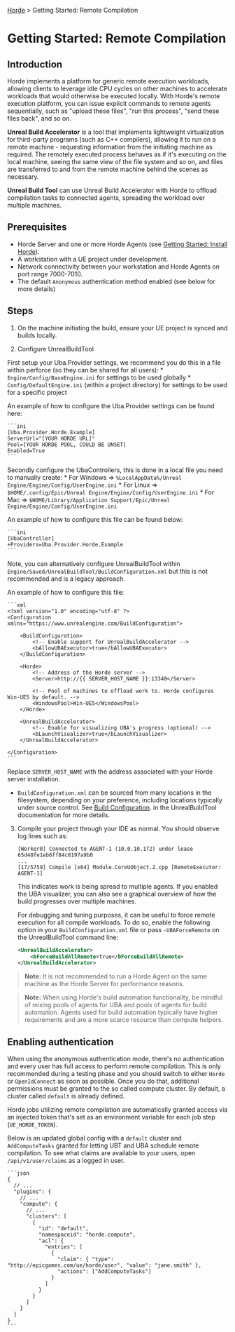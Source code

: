 [Horde](../../README.md) > Getting Started: Remote Compilation

# Getting Started: Remote Compilation

## Introduction

Horde implements a platform for generic remote execution workloads, allowing clients to leverage idle CPU cycles on
other machines to accelerate workloads that would otherwise be executed locally. With Horde's remote execution platform,
you can issue explicit commands to remote agents sequentially, such as "upload these files", "run this process",
"send these files back", and so on.

**Unreal Build Accelerator** is a tool that implements lightweight virtualization for
third-party programs (such as C++ compilers), allowing it to run on a remote machine - requesting information from the
initiating machine as required. The remotely executed process behaves as if it's executing
on the local machine, seeing the same view of the file system and so on, and files are transferred to and from the
remote machine behind the scenes as necessary.

**Unreal Build Tool** can use Unreal Build Accelerator with Horde to offload compilation tasks to connected agents,
spreading the workload over multiple machines.

## Prerequisites

* Horde Server and one or more Horde Agents (see [Getting Started: Install Horde](InstallHorde.md)).
* A workstation with a UE project under development.
* Network connectivity between your workstation and Horde Agents on port range 7000-7010.
* The default `Anonymous` authentication method enabled (see below for more details)

## Steps

1. On the machine initiating the build, ensure your UE project is synced and builds locally.

2. Configure UnrealBuildTool

  First setup your Uba.Provider settings, we recommend you do this in a file within perforce (so they can be shared for all users):
    * `Engine/Config/BaseEngine.ini` for settings to be used globally
    * `Config/DefaultEngine.ini` (within a project directory) for settings to be used for a specific project

  An example of how to configure the Uba.Provider settings can be found here:

    ```ini
    [Uba.Provider.Horde.Example]
	ServerUrl="[YOUR HORDE URL]"
	Pool=[YOUR HORDE POOL, COULD BE UNSET]
	Enabled=True
    ```

  Secondly configure the UbaControllers, this is done in a local file you need to manually create:
    * For Windows => `%LocalAppData%/Unreal Engine/Engine/Config/UserEngine.ini`
    * For Linux => `$HOME/.config/Epic/Unreal Engine/Engine/Config/UserEngine.ini`
    * For Mac => `$HOME/Library/Application Support/Epic/Unreal Engine/Engine/Config/UserEngine.ini`

  An example of how to configure this file can be found below:

	```ini
    [UbaController]
	+Providers=Uba.Provider.Horde.Example
	```

  Note, you can alternatively configure UnrealBuildTool within `Engine/Saved/UnrealBuildTool/BuildConfiguration.xml` but this is not recommended and is a legacy approach.

  An example of how to configure this file:

    ```xml
    <?xml version="1.0" encoding="utf-8" ?>
    <Configuration xmlns="https://www.unrealengine.com/BuildConfiguration">

        <BuildConfiguration>
            <!-- Enable support for UnrealBuildAccelerator -->
            <bAllowUBAExecutor>true</bAllowUBAExecutor>
        </BuildConfiguration>

        <Horde>
            <!-- Address of the Horde server -->
            <Server>http://{{ SERVER_HOST_NAME }}:13340</Server>

            <!-- Pool of machines to offload work to. Horde configures Win-UE5 by default. -->
            <WindowsPool>Win-UE5</WindowsPool>
        </Horde>

        <UnrealBuildAccelerator>
            <!-- Enable for visualizing UBA's progress (optional) -->
            <bLaunchVisualizer>true</bLaunchVisualizer>
        </UnrealBuildAccelerator>

    </Configuration>
    ```

   Replace `SERVER_HOST_NAME` with the address associated with your Horde server installation.

   * `BuildConfiguration.xml` can be sourced from many locations in the filesystem, depending on your preference,
     including locations typically under source control. See
     [Build Configuration](https://docs.unrealengine.com/en-US/build-configuration-for-unreal-engine/).
     in the UnrealBuildTool documentation for more details.

3. Compile your project through your IDE as normal. You should observe log lines such as:

   ```text
   [Worker0] Connected to AGENT-1 (10.0.10.172) under lease 65d48fe1eb6ff84c8197a9b0
   ...
   [17/5759] Compile [x64] Module.CoreUObject.2.cpp [RemoteExecutor: AGENT-1]
   ```

   This indicates work is being spread to multiple agents. If you enabled the UBA visualizer, you can also see
   a graphical overview of how the build progresses over multiple machines.

   For debugging and tuning purposes, it can be useful to force remote execution for all compile workloads. To do
   so, enable the following option in your `BuildConfiguration.xml` file or pass `-UBAForceRemote` on the
   UnrealBuildTool command line:

   ```xml
   <UnrealBuildAccelerator>
       <bForceBuildAllRemote>true</bForceBuildAllRemote>
   </UnrealBuildAccelerator>
   ```

> **Note:** It is not recommended to run a Horde Agent on the same machine as the Horde Server for performance reasons.

> **Note:** When using Horde's build automation functionality, be mindful of mixing pools of agents for UBA and 
  pools of agents for build automation. Agents used for build automation typically have higher requirements 
  and are a more scarce resource than compute helpers.

## Enabling authentication

When using the anonymous authentication mode, there's no authentication and every user has full access
to perform remote compilation. This is only recommended during a testing phase and you should switch to either
`Horde` or `OpenIdConnect` as soon as possible. Once you do that, additional permissions must be granted to the
so called compute cluster. By default, a cluster called `default` is already defined.

Horde jobs utilizing remote compilation are automatically granted access via an injected token that's set as
an environment variable for each job step (`UE_HORDE_TOKEN`).

Below is an updated global config with a `default` cluster and `AddComputeTasks` granted for letting UBT and UBA schedule remote compilation.
To see what claims are available to your users, open `/api/v1/user/claims` as a logged in user.

    ```json
    {
      // ...
      "plugins": {
        // ...
        "compute": {
          // ...
          "clusters": [
            {
              "id": "default",
              "namespaceid": "horde.compute",
              "acl": {
                "entries": [
                  {
                    "claim": { "type": "http://epicgames.com/ue/horde/user", "value": "jane.smith" },
                    "actions": ["AddComputeTasks"]
                  }
                ]
              }
            }
          ]
        }
      }
    }
    ```
